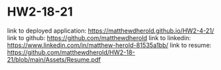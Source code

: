 # HW2-18-21

link to deployed application: https://matthewdherold.github.io/HW2-4-21/
link to github: https://github.com/matthewdherold
link to linkedin: https://www.linkedin.com/in/matthew-herold-81535a1bb/
link to resume: https://github.com/matthewdherold/HW2-18-21/blob/main/Assets/Resume.pdf
